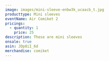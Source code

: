 ```yaml
---
image: images/mini-sleeve-enbw3k_ucaacb_t.jpg
producttype: Mini sleeves
eventName: Air Comiket 2
pricings:
  - quantity: 1
    price: 25
description: These are mini sleeves
onsale: true
asin: JDp8iI_6d
merchandise: comiket
---
```

